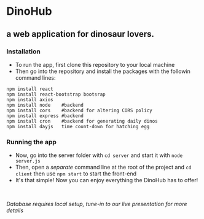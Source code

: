 # DinoHub #
## a web application for dinosaur lovers. ##

### Installation ###
* To run the app, first clone this repository to your local machine
* Then go into the repository and install the packages with the followin command lines:
```
npm install react
npm install react-bootstrap bootsrap
npm install axios
npm install node    #backend
npm install cors    #backend for altering CORS policy
npm install express #backend
npm install cron    #backend for generating daily dinos
npm install dayjs   time count-down for hatching egg    
```

### Running the app ###
* Now, go into the server folder with `cd server` and start it with `node server.js`
* Then, open a *separate* command line at the root of the project and `cd client` then use `npm start` to start the front-end
* It's that simple! Now you can enjoy everything the DinoHub has to offer!
<br/>

*Database requires local setup, tune-in to our live presentation for more details*
